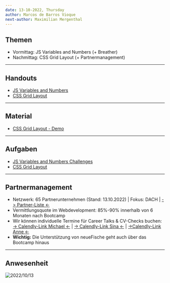 ```yaml
---
date: 13-10-2022, Thursday
author: Marcos de Barros Vioque
next-author: Maximilian Mergenthal
---
```


## Themen

- Vormittag: JS Variables and Numbers (+ Breather)
- Nachmittag: CSS Grid Layout (+ Partnermanagement)

---

## Handouts

- [JS Variables and Numbers](../sessions/js-variables-and-numbers/js-variables-and-numbers.md)
- [CSS Grid Layout](../sessions/css-grid/css-grid.md)

---

## Material

- [CSS Grid Layout - Demo](../sessions/css-grid/demo)

---

## Aufgaben

- [JS Variables and Numbers Challenges](../sessions/js-variables-and-numbers/challenges-js-variables-and-numbers.md)
- [CSS Grid Layout](../sessions/css-grid/challenges-css-grid.md)

---

## Partnermanagement

- Netzwerk: 65 Partnerunternehmen (Stand: 13.10.2022) | Fokus: DACH | [-> Partner-Liste <-](https://docs.google.com/spreadsheets/d/1LGj3Hqu_b4GIfdWpvYAVcfaO4YD7oHBBqP4iv-tAqHQ/edit#gid=0)
- Vermittlungsquote im Webdevelopment: 85%-90% innerhalb von 6 Monaten nach Bootcamp
- Wir können individuelle Termine für Career Talks & CV-Checks buchen:
  [-> Calendly-Link Michael <-](https://calendly.com/michael-nieding/careertalk-mit-michael?month=2022-10) | [-> Calendly-Link Sina <-](https://calendly.com/sina-stulpe-neuefische/career-talk?month=2022-10) | [->Calendly-Link Anne <-](https://calendly.com/anne-buss/career-talk-with-anne?month=2022-10)
- **Wichtig:** Die Unterstützung von neueFische geht auch über das Bootcamp hinaus

---

## Anwesenheit

![2022/10/13](../images/2022-10-13.png)
